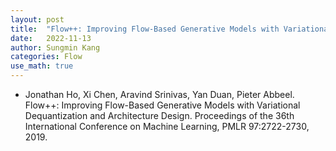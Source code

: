 ```yaml
---
layout: post
title:  "Flow++: Improving Flow-Based Generative Models with Variational Dequantization and Architecture Design."
date:   2022-11-13
author: Sungmin Kang
categories: Flow
use_math: true
---
```

- Jonathan Ho, Xi Chen, Aravind Srinivas, Yan Duan, Pieter Abbeel. Flow++: Improving Flow-Based Generative
Models with Variational Dequantization and Architecture Design. Proceedings of the 36th International Conference on Machine Learning, PMLR 97:2722-2730, 2019.

